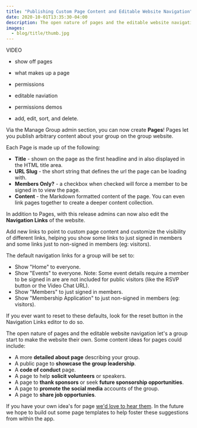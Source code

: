 ```yaml
---
title: "Publishing Custom Page Content and Editable Website Navigation"
date: 2020-10-01T13:35:30-04:00
description: The open nature of pages and the editable website navigation let's a group start to make the website their own.
images:
  - blog/title/thumb.jpg
---
```


VIDEO

* show off pages
* what makes up a page
* permissions

* editable naviation
* permissions demos
* add, edit, sort, and delete.

Via the Manage Group admin section, you can now create **Pages**! Pages let you publish arbitrary content about your group on the group website.

Each Page is made up of the following: 

* **Title** - shown on the page as the first headline and in also displayed in the HTML title area.
* **URL Slug** - the short string that defines the url the page can be loading with.
* **Members Only?** - a checkbox when checked will force a member to be signed in to view the page.
* **Content** - the Markdown formatted content of the page. You can even link pages together to create a deeper content collection.

In addition to Pages, with this release admins can now also edit the **Navigation Links** of the website. 

Add new links to point to custom page content and customize the visibility of different links, helping you show some links to just signed in members and some links just to non-signed in members (eg: visitors).

The default navigation links for a group will be set to:

* Show "Home" to everyone.
* Show "Events" to everyone. Note: Some event details require a member to be signed in are are not included for public visitors (like the RSVP button or the Video Chat URL).
* Show "Members" to just signed in members.
* Show "Membership Application" to just non-signed in members (eg: visitors).

If you ever want to reset to these defaults, look for the reset button in the Navigation Links editor to do so.

The open nature of pages and the editable website navigation let's a group start to make the website their own. Some content ideas for pages could include:

* A more **detailed about page** describing your group.
* A public page to **showcase the group leadership**.
* A **code of conduct** page.
* A page to help **solicit volunteers** or speakers.
* A page to **thank sponsors** or seek **future sponsorship opportunities**.
* A page to **promote the social media** accounts of the group.
* A page to **share job opportunies**.

If you have your own idea's for page [we'd love to hear them](/contact). In the future we hope to build out some page templates to help foster these suggestions from within the app.